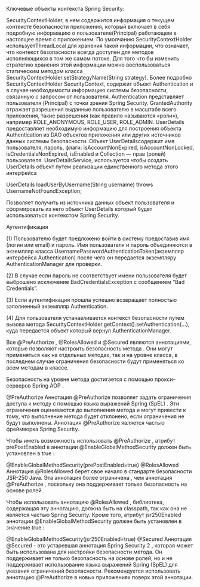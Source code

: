 Ключевые объекты контекста Spring Security:


SecurityContextHolder, в нем содержится информация о текущем контексте безопасности приложения, который включает в себя подробную информацию о пользователе(Principal) работающем в настоящее время с приложением. По умолчанию SecurityContextHolder используетThreadLocal для хранения такой информации, что означает, что контекст безопасности всегда доступен для методов исполняющихся в том же самом потоке. Для того что бы изменить стратегию хранения этой информации можно воспользоваться статическим методом класса SecurityContextHolder.setStrategyName(String strategy). Более подробно SecurityContextHolder
SecurityContext, содержит объект Authentication и в случае необходимости информацию системы безопасности, связанную с запросом от пользователя.
Authentication представляет пользователя (Principal) с точки зрения Spring Security.
GrantedAuthority отражает разрешения выданные пользователю в масштабе всего приложения, такие разрешения (как правило называются «роли»), например ROLE_ANONYMOUS, ROLE_USER, ROLE_ADMIN.
UserDetails предоставляет необходимую информацию для построения объекта Authentication из DAO объектов приложения или других источников данных системы безопасности. Объект UserDetailsсодержит имя пользователя, пароль, флаги: isAccountNonExpired, isAccountNonLocked, isCredentialsNonExpired, isEnabled и Collection — прав (ролей) пользователя.
UserDetailsService, используется чтобы создать UserDetails объект путем реализации единственного метода этого интерфейса

UserDetails loadUserByUsername(String username) throws UsernameNotFoundException; 


Позволяет получить из источника данных объект пользователя и сформировать из него объект UserDetails который будет использоваться контекстом Spring Security.


Аутентификация


(1) Пользователю будет предложено войти в систему предоставив имя (логин или email) и пароль. Имя пользователя и пароль объединяются в экземпляр класса UsernamePasswordAuthenticationToken(экземпляр интерфейса Authentication) после чего он передается экземпляру AuthenticationManager для проверки.

(2) В случае если пароль не соответствует имени пользователя будет выброшено исключение BadCredentialsException с сообщением “Bad Credentials”.

(3) Если аутентификация прошла успешно возвращает полностью заполненный экземпляр Authentication.

(4) Для пользователя устанавливается контекст безопасности путем вызова метода SecurityContextHolder.getContext().setAuthentication(…), куда передается объект который вернул AuthenticationManager.





Все @PreAuthorize , @RolesAllowed и @Secured являются аннотациями, которые позволяют настроить безопасность метода . Они могут применяться как на отдельных методах, так и на уровне класса, в последнем случае ограничения безопасности будут применяться ко всем методам в классе.

Безопасность на уровне метода достигается с помощью прокси-серверов Spring AOP .

@PreAuthorize
Аннотация @PreAuthorize позволяет задать ограничения доступа к методу с помощью языка выражений Spring (SpEL) . Эти ограничения оцениваются до выполнения метода и могут привести к тому, что выполнение метода будет отклонено, если ограничения не будут выполнены. Аннотация @PreAuthorize является частью фреймворка Spring Security.

Чтобы иметь возможность использовать @PreAuthorize , атрибут prePostEnabled в аннотации @EnableGlobalMethodSecurity должен быть установлен в true :

@EnableGlobalMethodSecurity(prePostEnabled=true)
@RolesAllowed
Аннотация @RolesAllowed берет свое начало в стандарте безопасности JSR-250 Java. Эта аннотация более ограничена , чем аннотация @PreAuthorize , поскольку она поддерживает только безопасность на основе ролей .

Чтобы использовать аннотацию @RolesAllowed , библиотека, содержащая эту аннотацию, должна быть на classpath, так как она не является частью Spring Security. Кроме того, атрибут jsr250Enabled аннотации @EnableGlobalMethodSecurity должен быть установлен в значение true :

@EnableGlobalMethodSecurity(jsr250Enabled=true)
@Secured
Аннотация @Secured - это устаревшая аннотация Spring Security 2 , которая может быть использована для настройки безопасности метода. Он поддерживает не только безопасность на основе ролей, но и не поддерживает использование языка выражений Spring (SpEL) для указания ограничений безопасности. Рекомендуется использовать аннотацию @PreAuthorize в новых приложениях поверх этой аннотации.
